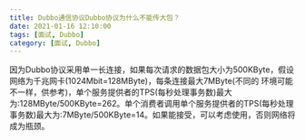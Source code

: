 ```yaml
---
title: Dubbo通信协议Dubbo协议为什么不能传大包？
date: 2021-01-16 12:10:00
tags: [面试, Dubbo]
category: [面试, Dubbo]
---
```


因为Dubbo协议采用单一长连接，如果每次请求的数据包大小为500KByte，假设网络为千兆网卡(1024Mbit=128MByte)，每条连接最大7MByte(不同的 环境可能不一样，供参考)，单个服务提供者的TPS(每秒处理事务数)最大为:128MByte/500KByte=262。单个消费者调用单个服务提供者的TPS(每秒处理事务数)最大为:7MByte/500KByte=14。如果能接受，可以考虑使用，否则网络将成为瓶颈。
